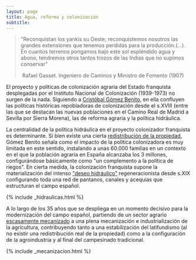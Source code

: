 ```yaml
---
layout: page
title: Agua, reforma y colonización
subtitle:
---
```

>"Reconquistan los yankis su Oeste; reconquistemos
nosotros las grandes extensiones que tenemos perdidas para la
producción.(...). En cuantos terrenos pongamos bajo este sol espléndido agua y abono, tendremos otros tantos trozos de las Indias que no supimos
conservar"
>
> Rafael Gasset. Ingeniero de Caminos y Ministro de Fomento (1907)

El proyecto y políticas de colonización agraria del Estado franquista desplegadas por el Instituto Nacional de Colonización (1939-1973) no surgen de la nada. Siguiendo a [Cristóbal Gómez Benito](http://historiadelpresente.es/sites/default/files/revista/articulos/3/305unarevisionyunareflexionsobrelapoliticadecolonizacionagrariaenlaespanadefranco.pdf), en ella confluyen las políticas históricas repobladoras de colonización desde el s.XVIII (entre las que se destacan las nuevas poblaciones en el Camino Real de Madrid a Sevilla por Sierra Morena), las de reforma agraria y la política hidráulica.  

La centralidad de la política hidráulica en el proyecto colonizador franquista es determinante. Si bien existe una cierta [redistribución de la propiedad](https://medialab-prado.github.io/poblados-colonizacion-colonias-penitenciarias/mecanismos-expropiacion.html), Gómez Benito señala como el impacto de la política colonizadora es muy limitada en este sentido, instalando a unas 60.000 familias en un contexto en el que la población agraria en España alcanzaba los 3 millones, configurándose básicamente como "un complemento a la política de riegos". En cierta medida, la colonización franquista supone la materialización del intenso ["deseo hidráulico"](http://www.mapama.gob.es/ministerio/pags/biblioteca/revistas/pdf_ays%2Fa032_01.pdf) regeneracionista desde s.XIX configurando toda una red de pantanos, canales y acequias que estructuran el campo español.

{% include _hidraulicas.html %}

A lo largo de los 35 años que se despliega en un momento decisivo para la modernización del campo español, partiendo de un sector agrario [escasamente mecanizado](https://medialab-prado.github.io/poblados-colonizacion-colonias-penitenciarias/urbanismo.html) a una plena mecanización e industrialización de la agricultura, contribuyendo tanto a una estabilización del latifundismo (al no existir una redistribución real de la propiedad) como a la configuración de la agroindustria y al final del campesinado tradicional.


{% include _mecanizacion.html %}
